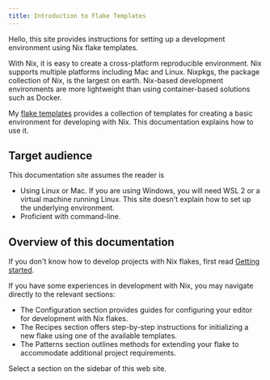 ```yaml
---
title: Introduction to Flake Templates
---
```

Hello, this site provides instructions for setting up a development environment
using Nix flake templates.

With Nix, it is easy to create a cross-platform reproducible environment. Nix
supports multiple platforms including Mac and Linux. Nixpkgs, the package
collection of Nix, is the largest on earth. Nix-based development environments
are more lightweight than using container-based solutions such as Docker.

My [flake templates](https://github.com/akirak/flake-templates) provides a
collection of templates for creating a basic environment for developing with
Nix. This documentation explains how to use it.
## Target audience
This documentation site assumes the reader is

- Using Linux or Mac. If you are using Windows, you will need WSL 2 or a virtual
  machine running Linux. This site doesn't explain how to set up the underlying
  environment.
- Proficient with command-line.

## Overview of this documentation
If you don't know how to develop projects with Nix flakes, first read [Getting
started](./getting-started).

If you have some experiences in development with Nix, you may navigate directly
to the relevant sections:

- The Configuration section provides guides for configuring your editor for
  development with Nix flakes.
- The Recipes section offers step-by-step instructions for initializing a new
  flake using one of the available templates.
- The Patterns section outlines methods for extending your flake to accommodate
  additional project requirements.

Select a section on the sidebar of this web site.
